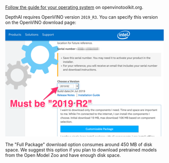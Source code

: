 [Follow the guide for your operating system](https://docs.openvinotoolkit.org/2019_R2/index.html) on openvinotoolkit.org.

DepthAI requires OpenVINO version `2019_R3`. You can specify this version on the OpenVINO download page:

![openvino_version](/images/openvino_version.png)

The "Full Package" download option consumes around 450 MB of disk space. We suggest this option if you plan to download pretrained models from the Open Model Zoo and have enough disk space.
